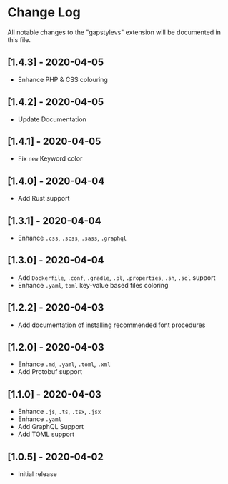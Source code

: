 # Change Log

All notable changes to the "gapstylevs" extension will be documented in this file.

## [1.4.3] - 2020-04-05

- Enhance PHP & CSS colouring

## [1.4.2] - 2020-04-05

- Update Documentation

## [1.4.1] - 2020-04-05

- Fix `new` Keyword color

## [1.4.0] - 2020-04-04

- Add Rust support

## [1.3.1] - 2020-04-04

- Enhance `.css`, `.scss`, `.sass`, `.graphql`

## [1.3.0] - 2020-04-04

- Add `Dockerfile`, `.conf`, `.gradle`, `.pl`, `.properties`, `.sh`, `.sql` support
- Enhance `.yaml`, `toml` key-value based files coloring

## [1.2.2] - 2020-04-03

- Add documentation of installing recommended font procedures

## [1.2.0] - 2020-04-03

- Enhance `.md`, `.yaml`, `.toml`, `.xml`
- Add Protobuf support

## [1.1.0] - 2020-04-03

- Enhance `.js`, `.ts`, `.tsx`, `.jsx`
- Enhance `.yaml`
- Add GraphQL Support
- Add TOML support

## [1.0.5] - 2020-04-02

- Initial release
